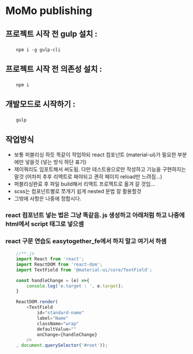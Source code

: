 # MoMo publishing
## 프로젝트 시작 전 gulp 설치 :
###
```
    npm i -g gulp-cli 
```
## 프로젝트 시작 전 의존성 설치 :
###
```
    npm i
```
## 개발모드로 시작하기 :
###
```
    gulp
```

## 작업방식
- 보통 퍼블리싱 하듯 똑같이 작업하되 react 컴포넌트 (material-ui)가 필요한 부분에만 넣을것 (넣는 방식 하단 표기)
- 제이쿼리도 임포트해서 써도됨. 다만 테스트용으로만 작성하고 기능을 구현하지는 말것 (어차피 추후 리액트로 짜야되고 괜히 페이지 reload만 느려짐...)
- 퍼블리싱완료 후 파일 build해서 리액트 프로젝트로 옮겨 갈 것임...
- scss는 컴포넌트별로 쪼개기 쉽게 nested 문법 잘 활용할것
- 그밖에 사항은 나중에 정합시다.

### react 컴포넌트 넣는 법은 그냥 똑같음. js 생성하고 아래처럼 하고 나중에 html에서 script 태그로 넣으셈
### react 구문 연습도 easytogether_fe에서 하지 말고 여기서 하셈
```js
    //**.js
    import React from 'react';
    import ReactDOM from 'react-dom';
    import TextField from '@material-ui/core/TextField';

    const handleChange = (e) =>{
        console.log('e.target : ', e.target);
    }

    ReactDOM.render(
        <TextField
            id="standard-name"
            label="Name"
            className="wrap"
            defaultValue=""
            onChange={handleChange}
        />
    , document.querySelector('#root'));
```
